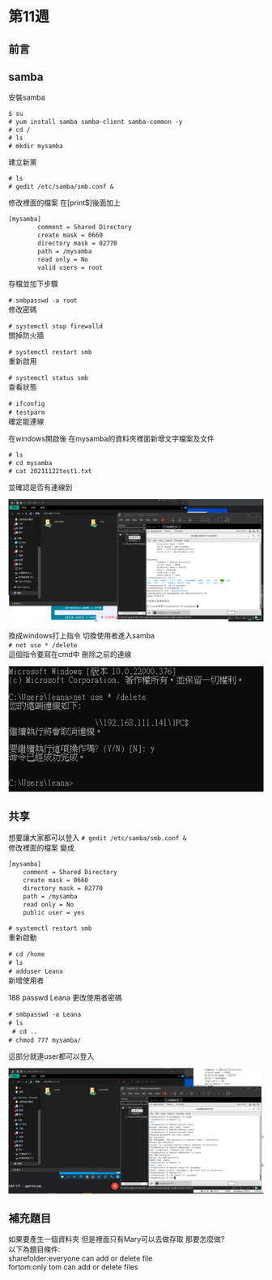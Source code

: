 # 第11週

## 前言

## samba

安裝samba  

    $ su  
    # yum install samba samba-client samba-common -y
    # cd /
    # ls
    # mkdir mysamba

建立新黨  

    # ls
    # gedit /etc/samba/smb.conf &
修改裡面的檔案 在[print$]後面加上  

    [mysamba]
            comment = Shared Directory
            create mask = 0660
            directory mask = 02770
            path = /mysamba
            read only = No
            valid users = root

存檔並加下步驟  

` # smbpasswd -a root `  
修改密碼  

` # systemctl stop firewalld `  
關掉防火牆  

` # systemctl restart smb `  
重新啟用  

` # systemctl status smb `  
查看狀態  

` # ifconfig `  
` # testparm `  
確定能連線  

在windows開啟後 在mysamba的資料夾裡面新增文字檔案及文件  

    # ls  
    # cd mysamba  
    # cat 20211122test1.txt  
並確認是否有連線到    

<img src=./picture/2021-11-22samba.png/>

換成windows打上指令 切換使用者進入samba  
` # net use * /delete `  
這個指令要寫在cmd中 刪除之前的連線  

<img src=./picture/2021-11-22NetUserDelete.png/>



##  共享
想要讓大家都可以登入
` # gedit /etc/samba/smb.conf & `  
修改裡面的檔案 變成  

    [mysamba]
        comment = Shared Directory
        create mask = 0660
        directory mask = 02770
        path = /mysamba
        read only = No
        public user = yes

` # systemctl restart smb `  
重新啟動  

` # cd /home `  
` # ls `  
` # adduser Leana `  
新增使用者  

  188  passwd Leana
更改使用者密碼

` # smbpasswd -a Leana `  
` # ls `  
` # cd ..`  
` # chmod 777 mysamba/ `  

這部分就連user都可以登入  

<img src=./picture/2021-11-22sambaCreateNewUser.png/>


## 補充題目

如果要產生一個資料夾 但是裡面只有Mary可以去做存取 那要怎麼做?  
以下為題目條件:  
sharefolder:everyone can add or delete file  
fortom:only tom can add or delete files  

